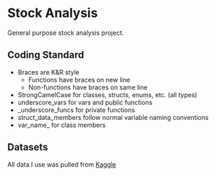 # Stock Analysis
General purpose stock analysis project.

## Coding Standard
- Braces are K&R style
   - Functions have braces on new line
   - Non-functions have braces on same line
- StrongCamelCase for classes, structs, enums, etc. (all types)
- underscore_vars for vars and public functions
- _underscore_funcs for private functions
- struct_data_members follow normal variable naming conventions
- var_name_ for class members

## Datasets
All data I use was pulled from [Kaggle](https://www.kaggle.com/qks1lver/nasdaq-and-nyse-stocks-histories)

